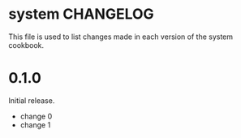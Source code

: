 # system CHANGELOG

This file is used to list changes made in each version of the system cookbook.

# 0.1.0

Initial release.

- change 0
- change 1


